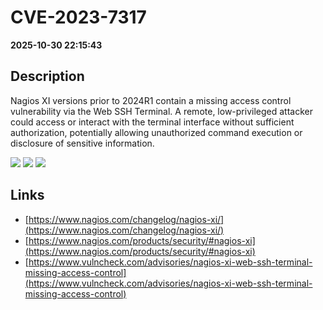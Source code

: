 # CVE-2023-7317

**2025-10-30 22:15:43**

## Description
Nagios XI versions prior to 2024R1 contain a missing access control vulnerability via the Web SSH Terminal. A remote, low-privileged attacker could access or interact with the terminal interface without sufficient authorization, potentially allowing unauthorized command execution or disclosure of sensitive information.

![](https://img.shields.io/static/v1?label=Score&message=9.4&color=red)
![](https://img.shields.io/static/v1?label=Severity&message=CRITICAL&color=red)
![](https://img.shields.io/static/v1?label=CWE&message=Auth&color=green)

## Links
- [https://www.nagios.com/changelog/nagios-xi/](https://www.nagios.com/changelog/nagios-xi/)
- [https://www.nagios.com/products/security/#nagios-xi](https://www.nagios.com/products/security/#nagios-xi)
- [https://www.vulncheck.com/advisories/nagios-xi-web-ssh-terminal-missing-access-control](https://www.vulncheck.com/advisories/nagios-xi-web-ssh-terminal-missing-access-control)
